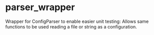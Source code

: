 # parser_wrapper
Wrapper for ConfigParser to enable easier unit testing: Allows same functions to be used reading a file or string as a configuration.
